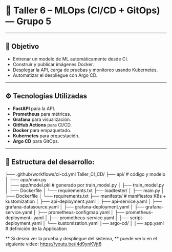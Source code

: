 # 🚀 Taller 6 – MLOps (CI/CD + GitOps) — **Grupo 5**

---

## 🎯 Objetivo
 
- Entrenar un modelo de ML automáticamente desde CI.
- Construir y publicar imágenes Docker.
- Desplegar la API, carga de pruebas y monitoreo usando Kubernetes.
- Automatizar el despliegue con Argo CD.
 
---
 
## ⚙️ Tecnologías Utilizadas
 
- **FastAPI** para la API.
- **Prometheus** para métricas.
- **Grafana** para visualización.
- **GitHub Actions** para CI/CD.
- **Docker** para empaquetado.
- **Kubernetes** para orquestación.
- **Argo CD** para GitOps.
 

---

## 📂 Estructura del desarrollo:

├── .github/workflows/ci-cd.yml
Taller_CI_CD/
├── api/ # código y modelo
│ ├── app/main.py  
│ ├── app/model.pkl # generado por train_model.py
│ ├── train_model.py
│ ├── Dockerfile
│ └── requirements.txt
├── loadtester/ 
│ ├── main.py
│ ├── Dockerfile
│ └── requirements.txt
├── manifests/ # manifiestos K8s + kustomization
│ ├── api-deployment.yaml
│ ├── api-service.yaml
│ ├── grafana-datasource.yaml
│ ├── grafana-deployment.yaml
│ ├── grafana-service.yaml
│ ├── prometheus-configmap.yaml
│ ├── prometheus-deployment-.yaml
│ ├── prometheus-service.yaml
│ ├── script-deployment.yaml
│ └── kustomization.yaml
│── argo-cd/
│ │── app.yaml # definición de la Application


** Si desea ver la prueba y despliegue del sistema, ** puede verlo en el siguiente video: https://youtu.be/i4d9ynKVjt8 



